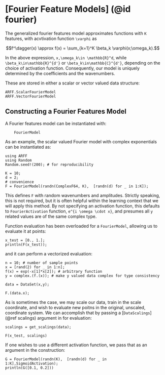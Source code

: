 # [Fourier Feature Models] (@id fourier)
The generalized fourier features model approximates functions with ``K`` features, with acvtivation function ``\varphi`` as
```math
f^\dagger(x) \approx f(x) = \sum_{k=1}^K \beta_k \varphi(x;\omega_k).
```
In the above expression, ``x,\omega_k\in \mathbb{R}^d``, while
``\beta_k\in\mathbb{R}^{d'}`` or ``\beta_k\in\mathbb{C}^{d'}``, depending on the choice of activation function.  Consequently, our model is uniquely determined by the
coefficients and the wavenumbers.  

These are stored in either a scalar or vector valued data structure:
```@docs
ARFF.ScalarFourierModel
ARFF.VectorFourierModel
```
## Constructing a Fourier Features Model
A Fourier features model can be instantiated with:
```@docs
    FourierModel
```
As an example, the scalar valued Fourier model with complex exponentials can be
instantiated as:
```@example 1
using ARFF
using Random
Random.seed!(200); # for reproducibility

K = 10;
d = 2;
# convenience
F = FourierModel(randn(ComplexF64, K),  [randn(d) for _ in 1:K]);
```
This defines `F` with random wavenumbers and amplitudes.  Strictly speaking,
this is not required, but it is often helpful within the learning context that
we will apply this method.  By not specifying an activation function, this
defaults to `FourierActivation` function, ```e^{i \omega \cdot x}```, and presumes all ```y``` related values are of the same complex type.


Function evaluation has been overloaded for a `FourierModel`, allowing us to evaluate it at points:
```@example 1
x_test = [0., 1.];
println(F(x_test));
```
and it can perform a vectorized evaluation:
```@example 1
n = 10; # number of sample points
x = [rand(2) for _ in 1:n];
f(x) = exp(-x[1]*x[2]); # arbitrary function
y = complex.(f.(x)); # make y valued data complex for type consistency

data = DataSet(x,y);

F.(data.x);
```

As is sometimes the case, we may scale our data, train in the scale coordinate,
and wish to evaluate new poitns in the original, unscaled, coordinate system.
We can accomplish that by passing a [`DataScalings`](@ref scalings) argument in for evaluation:
```@example 1
scalings = get_scalings(data);

F(x_test, scalings)
```

If one wishes to use a different activation function, we pass that as an argument in the construction:
```@example 1
G = FourierModel(randn(K),  [randn(d) for _ in 1:K],SigmoidActivation);
println(G([0.1, 0.2]))
```
